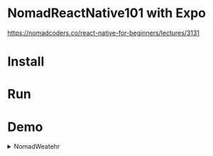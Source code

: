 # NomadReactNative101 with Expo

https://nomadcoders.co/react-native-for-beginners/lectures/3131

# Install 

# Run

# Demo

<details>
  <summary>NomadWeatehr</summary>

  ![NomadWeather](https://user-images.githubusercontent.com/62797565/212546117-6979e7e4-4ea2-4c98-ba37-8a02311f6b40.gif)

</details>

